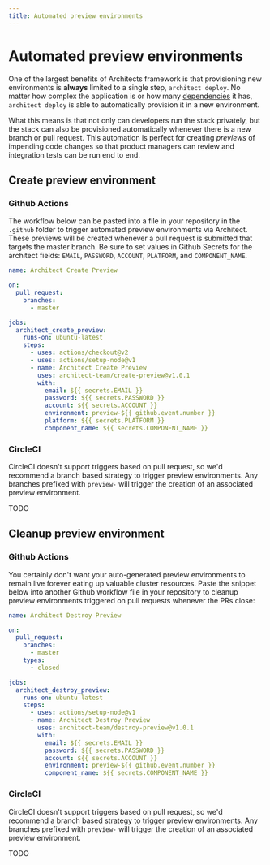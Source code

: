 ```yaml
---
title: Automated preview environments
---
```


# Automated preview environments

One of the largest benefits of Architects framework is that provisioning new environments is **always** limited to a single step, `architect deploy`. No matter how complex the application is or how many [dependencies](/docs/configuration/dependencies) it has, `architect deploy` is able to automatically provision it in a new environment.

What this means is that not only can developers run the stack privately, but the stack can also be provisioned automatically whenever there is a new branch or pull request. This automation is perfect for creating _previews_ of impending code changes so that product managers can review and integration tests can be run end to end.

## Create preview environment

### Github Actions

The workflow below can be pasted into a file in your repository in the `.github` folder to trigger automated preview environments via Architect. These previews will be created whenever a pull request is submitted that targets the master branch. Be sure to set values in Github Secrets for the architect fields: `EMAIL`, `PASSWORD`, `ACCOUNT`, `PLATFORM`, and `COMPONENT_NAME`.

```yaml
name: Architect Create Preview

on:
  pull_request:
    branches:
      - master

jobs:
  architect_create_preview:
    runs-on: ubuntu-latest
    steps:
      - uses: actions/checkout@v2
      - uses: actions/setup-node@v1
      - name: Architect Create Preview
        uses: architect-team/create-preview@v1.0.1
        with:
          email: ${{ secrets.EMAIL }}
          password: ${{ secrets.PASSWORD }}
          account: ${{ secrets.ACCOUNT }}
          environment: preview-${{ github.event.number }}
          platform: ${{ secrets.PLATFORM }}
          component_name: ${{ secrets.COMPONENT_NAME }}
```

### CircleCI

CircleCI doesn't support triggers based on pull request, so we'd recommend a branch based strategy to trigger preview environments. Any branches prefixed with `preview-` will trigger the creation of an associated preview environment.

TODO

## Cleanup preview environment

### Github Actions

You certainly don't want your auto-generated preview environments to remain live forever eating up valuable cluster resources. Paste the snippet below into another Github workflow file in your repository to cleanup preview environments triggered on pull requests whenever the PRs close:

```yaml
name: Architect Destroy Preview

on:
  pull_request:
    branches:
      - master
    types:
      - closed

jobs:
  architect_destroy_preview:
    runs-on: ubuntu-latest
    steps:
      - uses: actions/setup-node@v1
      - name: Architect Destroy Preview
        uses: architect-team/destroy-preview@v1.0.1
        with:
          email: ${{ secrets.EMAIL }}
          password: ${{ secrets.PASSWORD }}
          account: ${{ secrets.ACCOUNT }}
          environment: preview-${{ github.event.number }}
          component_name: ${{ secrets.COMPONENT_NAME }}
```

### CircleCI

CircleCI doesn't support triggers based on pull request, so we'd recommend a branch based strategy to trigger preview environments. Any branches prefixed with `preview-` will trigger the creation of an associated preview environment.

TODO

